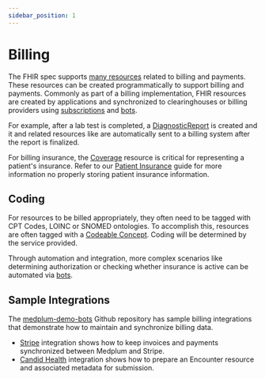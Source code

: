 ```yaml
---
sidebar_position: 1
---
```


# Billing

The FHIR spec supports [many resources](/products/billing#fhir-resources) related to billing and payments. These resources can be created programmatically to support billing and payments. Commonly as part of a billing implementation, FHIR resources are created by applications and synchronized to clearinghouses or billing providers using [subscriptions](/docs/subscriptions) and [bots](/docs/bots/).

For example, after a lab test is completed, a [DiagnosticReport](/docs/api/fhir/resources/diagnosticreport.mdx) is created and it and related resources like are automatically sent to a billing system after the report is finalized.

For billing insurance, the [Coverage](/docs/api/fhir/resources/diagnosticreport.mdx) resource is critical for representing a patient's insurance. Refer to our [Patient Insurance](/docs/billing/patient-insurance) guide for more information no properly storing patient insurance information.

## Coding

For resources to be billed appropriately, they often need to be tagged with CPT Codes, LOINC or SNOMED ontologies. To accomplish this, resources are often tagged with a [Codeable Concept](/docs/fhir-basics#codeable-concepts-standarding-data). Coding will be determined by the service provided.

Through automation and integration, more complex scenarios like determining authorization or checking whether insurance is active can be automated via [bots](/docs/bots/insurance-eligibility-check.md).

## Sample Integrations

The [medplum-demo-bots](https://github.com/medplum/medplum-demo-bots) Github repository has sample billing integrations that demonstrate how to maintain and synchronize billing data.

- [Stripe](https://github.com/medplum/medplum/tree/main/examples/medplum-demo-bots/src/stripe-bots) integration shows how to keep invoices and payments synchronized between Medplum and Stripe.
- [Candid Health](https://github.com/medplum/medplum/tree/main/examples/medplum-demo-bots/src/candid-health) integration shows how to prepare an Encounter resource and associated metadata for submission.
